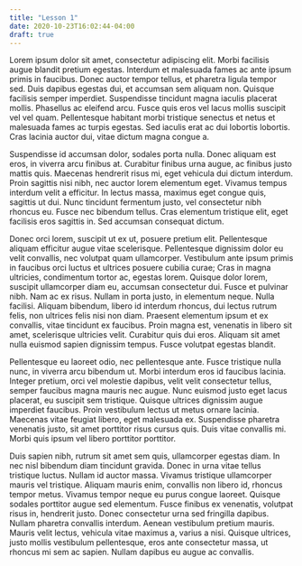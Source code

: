 ```yaml
---
title: "Lesson 1"
date: 2020-10-23T16:02:44-04:00
draft: true
---
```

Lorem ipsum dolor sit amet, consectetur adipiscing elit. Morbi facilisis augue blandit pretium egestas. Interdum et malesuada fames ac ante ipsum primis in faucibus. Donec auctor tempor tellus, et pharetra ligula tempor sed. Duis dapibus egestas dui, et accumsan sem aliquam non. Quisque facilisis semper imperdiet. Suspendisse tincidunt magna iaculis placerat mollis. Phasellus ac eleifend arcu. Fusce quis eros vel lacus mollis suscipit vel vel quam. Pellentesque habitant morbi tristique senectus et netus et malesuada fames ac turpis egestas. Sed iaculis erat ac dui lobortis lobortis. Cras lacinia auctor dui, vitae dictum magna congue a.

Suspendisse id accumsan dolor, sodales porta nulla. Donec aliquam est eros, in viverra arcu finibus at. Curabitur finibus urna augue, ac finibus justo mattis quis. Maecenas hendrerit risus mi, eget vehicula dui dictum interdum. Proin sagittis nisi nibh, nec auctor lorem elementum eget. Vivamus tempus interdum velit a efficitur. In lectus massa, maximus eget congue quis, sagittis ut dui. Nunc tincidunt fermentum justo, vel consectetur nibh rhoncus eu. Fusce nec bibendum tellus. Cras elementum tristique elit, eget facilisis eros sagittis in. Sed accumsan consequat dictum.

Donec orci lorem, suscipit ut ex ut, posuere pretium elit. Pellentesque aliquam efficitur augue vitae scelerisque. Pellentesque dignissim dolor eu velit convallis, nec volutpat quam ullamcorper. Vestibulum ante ipsum primis in faucibus orci luctus et ultrices posuere cubilia curae; Cras in magna ultricies, condimentum tortor ac, egestas lorem. Quisque dolor lorem, suscipit ullamcorper diam eu, accumsan consectetur dui. Fusce et pulvinar nibh. Nam ac ex risus. Nullam in porta justo, in elementum neque. Nulla facilisi. Aliquam bibendum, libero id interdum rhoncus, dui lectus rutrum felis, non ultrices felis nisi non diam. Praesent elementum ipsum et ex convallis, vitae tincidunt ex faucibus. Proin magna est, venenatis in libero sit amet, scelerisque ultricies velit. Curabitur quis dui eros. Aliquam sit amet nulla euismod sapien dignissim tempus. Fusce volutpat egestas blandit.

Pellentesque eu laoreet odio, nec pellentesque ante. Fusce tristique nulla nunc, in viverra arcu bibendum ut. Morbi interdum eros id faucibus lacinia. Integer pretium, orci vel molestie dapibus, velit velit consectetur tellus, semper faucibus magna mauris nec augue. Nunc euismod justo eget lacus placerat, eu suscipit sem tristique. Quisque ultrices dignissim augue imperdiet faucibus. Proin vestibulum lectus ut metus ornare lacinia. Maecenas vitae feugiat libero, eget malesuada ex. Suspendisse pharetra venenatis justo, sit amet porttitor risus cursus quis. Duis vitae convallis mi. Morbi quis ipsum vel libero porttitor porttitor.

Duis sapien nibh, rutrum sit amet sem quis, ullamcorper egestas diam. In nec nisl bibendum diam tincidunt gravida. Donec in urna vitae tellus tristique luctus. Nullam id auctor massa. Vivamus tristique ullamcorper mauris vel tristique. Aliquam mauris enim, convallis non libero id, rhoncus tempor metus. Vivamus tempor neque eu purus congue laoreet. Quisque sodales porttitor augue sed elementum. Fusce finibus ex venenatis, volutpat risus in, hendrerit justo. Donec consectetur urna sed fringilla dapibus. Nullam pharetra convallis interdum. Aenean vestibulum pretium mauris. Mauris velit lectus, vehicula vitae maximus a, varius a nisi. Quisque ultrices, justo mollis vestibulum pellentesque, eros ante consectetur massa, ut rhoncus mi sem ac sapien. Nullam dapibus eu augue ac convallis.



